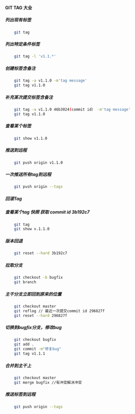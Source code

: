 
#### GIT TAG 大全

##### 列出现有标签

```bash
    git tag
```

##### 列出特定条件标签

```bash
    git tag -l 'v1.1.*'
```

##### 创建标签含备注

```bash
    git tag -a v1.1.0 -m'tag message'
    git tag v1.1.0
```


##### 补充某次提交标签含备注

```bash
    git tag -a v1.1.0 46b3024(commit id） -m'tag message'
    git tag v1.1.0
```

##### 查看某个标签

```bash
    git show v1.1.0
```

##### 推送到远程

```bash
    git push origin v1.1.0
```

##### 一次推送所有tag到远程

```bash
    git push origin --tags
```

##### 回滚Tag

##### 查看某个tag 快照 获取 commit id 3b192c7

```bash
    git tag
    git show v.1.1.0
```

##### 版本回退

```bash
    git reset --hard 3b192c7
```

##### 拉取分支

```bash
    git checkout -b bugfix
    git branch
```

##### 主干分支立即回到原来的位置

```bash
    git checkout master
    git reflog // 最近一次提交commit id 296827f
    git reset --hard 296827f
```

##### 切换到bugfix分支，修改bug

```bash
    git checkout bugfix
    git add .
    git commit -m"修复bug"
    git tag v1.1.1
```

##### 合并到主干上

```bash
    git checkout master
    git merge bugfix //有冲突解决冲突
```

##### 推送标签到远程

```bash
    git push origin --tags
```
